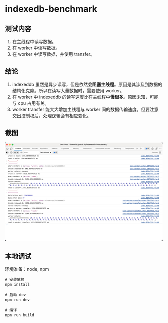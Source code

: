 # indexedb-benchmark

## 测试内容

1. 在主线程中读写数据。
2. 在 worker 中读写数据。
3. 在 worker 中读写数据，并使用 transfer。

## 结论

1. indexeddb 虽然是异步读写，但是依然**会阻塞主线程**。原因是其涉及到数据的结构化克隆。所以在读写大量数据时，需要使用 worker。
2. 在 worker 中 indexeddb 的读写速度比在主线程中**慢很多**。原因未知，可能与 cpu 占用有关。
3. worker transfer 能大大增加主线程与 worker 间的数据传输速度。但要注意交出控制权后，处理逻辑会有相应变化。

## 截图

![image](./result.png)

## 本地调试

环境准备：node, npm

```
# 安装依赖
npm install

# 启动 dev
npm run dev

# 编译
npm run build
```
